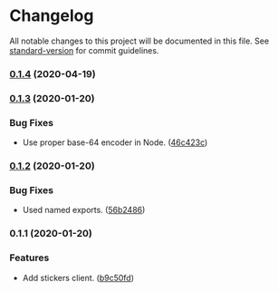 # Changelog

All notable changes to this project will be documented in this file. See [standard-version](https://github.com/conventional-changelog/standard-version) for commit guidelines.

### [0.1.4](https://github.com/signalstickers/stickers-client/compare/v0.1.3...v0.1.4) (2020-04-19)

### [0.1.3](https://github.com/signalstickers/stickers-client/compare/v0.1.2...v0.1.3) (2020-01-20)


### Bug Fixes

* Use proper base-64 encoder in Node. ([46c423c](https://github.com/signalstickers/stickers-client/commit/46c423c366294ee2ef9b8247504decfc18ac6c74))

### [0.1.2](https://github.com/signalstickers/stickers-client/compare/v0.1.1...v0.1.2) (2020-01-20)


### Bug Fixes

* Used named exports. ([56b2486](https://github.com/signalstickers/stickers-client/commit/56b24864e692191895b653ec55a240dc508ffe99))

### 0.1.1 (2020-01-20)


### Features

* Add stickers client. ([b9c50fd](https://github.com/signalstickers/stickers-client/commit/b9c50fdf0b96a7af0b8bb4977da4e1a13096aae4))
